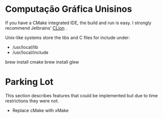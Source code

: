 # Computação Gráfica Unisinos


If you have a CMake integrated IDE, the build and run is easy. I strongly recommend Jetbrains' [CLion](https://www.jetbrains.com/clion/)
.



Unix-like systems store the libs and C files for include under:

* /usr/local/lib
* /usr/local/include


brew install cmake
brew install glew


# Parking Lot

This section describes features that could be implemented but due to time restrictions they were not.

* Replace cMake with xMake
